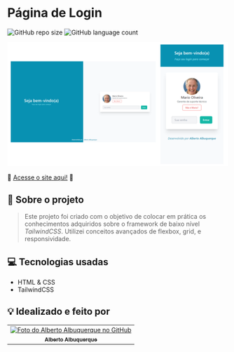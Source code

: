 # Página de Login

![GitHub repo size](https://img.shields.io/github/repo-size/allbertuu/pagina-login?style=for-the-badge)
![GitHub language count](https://img.shields.io/github/languages/count/allbertuu/pagina-login?style=for-the-badge)

<img src="./screenshots/banner-pagina_login.png" alt="Imagem de vizualização em diferentes dispositivos">  

🚀 [Acesse o site aqui!](https://allbertuu.github.io/pagina-login/) 🚀  

## 💬 Sobre o projeto
> Este projeto foi criado com o objetivo de colocar em prática os conhecimentos adquiridos sobre o framework de baixo nível _TailwindCSS_. Utilizei conceitos avançados de flexbox, grid, e responsividade.

## 💻 Tecnologias usadas
- HTML & CSS
- TailwindCSS

## 💡 Idealizado e feito por

<table>
  <tr>
    <td align="center">
      <a href="https://www.github.com/allbertuu">
        <img src="https://avatars.githubusercontent.com/u/89992304?v=4" width="100px;" alt="Foto do Alberto Albuquerque no GitHub"/><br>
        <sub>
          <b>Alberto Albuquerque</b>
        </sub>
      </a>
    </td>
  </tr>
</table>
